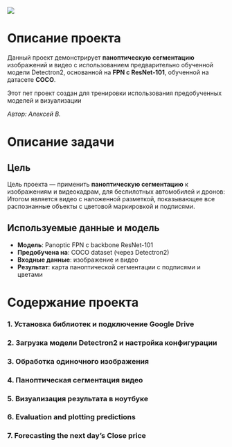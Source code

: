![](https://cdn.prod.website-files.com/614c82ed388d53640613982e/64aeb886ca731a5fb0d40e17_mask%20r%20cnn.webp)
# Описание проекта

Данный проект демонстрирует **паноптическую сегментацию** изображений и видео с использованием предварительно обученной модели Detectron2, основанной на **FPN с ResNet-101**, обученной на датасете **COCO**.

Этот пет проект создан для тренировки использования предобученных моделей и визуализации

*Автор: Алексей В.*


# Описание задачи

## Цель

Цель проекта — применить **паноптическую сегментацию** к изображениям и видеокадрам, для беспилотных автомобилей и дронов:
Итогом является видео с наложенной разметкой, показывающее все распознанные объекты с цветовой маркировкой и подписями.


## Используемые данные и модель

* **Модель**: Panoptic FPN с backbone ResNet-101
* **Предобучена на**: COCO dataset (через Detectron2)
* **Входные данные**: изображение и видео
* **Результат**: карта паноптической сегментации с подписями и цветами




# Содержание проекта

### 1. Установка библиотек и подключение Google Drive

### 2. Загрузка модели Detectron2 и настройка конфигурации

### 3. Обработка одиночного изображения

### 4. Паноптическая сегментация видео

### 5. Визуализация результата в ноутбуке

### 6. Evaluation and plotting predictions

### 7. Forecasting the next day’s Close price
